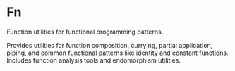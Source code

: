 # Fn

Function utilities for functional programming patterns.

Provides utilities for function composition, currying, partial application, piping, and common functional patterns like identity and constant functions. Includes function analysis tools and endomorphism utilities.
